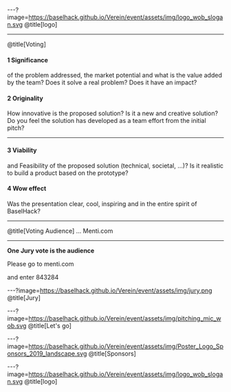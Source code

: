 ---?image=https://baselhack.github.io/Verein/event/assets/img/logo_wob_slogan.svg
@title[logo]

---
@title[Voting]
#### 1 Significance 
of the problem addressed, the market potential and what is the value added by the team? Does it solve a real problem? Does it have an impact?

#### 2 Originality
How innovative is the proposed solution? Is it a new and creative solution? Do you feel the solution has developed as a team effort from the initial pitch?

---

#### 3 Viability
and Feasibility of the proposed solution (technical, societal, ...)? Is it realistic to build a product based on the prototype? 

#### 4 Wow effect
Was the presentation clear, cool, inspiring and in the entire spirit of BaselHack?

---

@title[Voting Audience]
... Menti.com

---
**One Jury vote is the audience** 

Please go to menti.com 

and enter 843284

---?image=https://baselhack.github.io/Verein/event/assets/img/jury.png
@title[Jury]

---?image=https://baselhack.github.io/Verein/event/assets/img/pitching_mic_wob.svg
@title[Let's go]

---?image=https://baselhack.github.io/Verein/event/assets/img/Poster_Logo_Sponsors_2019_landscape.svg
@title[Sponsors]

---?image=https://baselhack.github.io/Verein/event/assets/img/logo_wob_slogan.svg
@title[logo]
